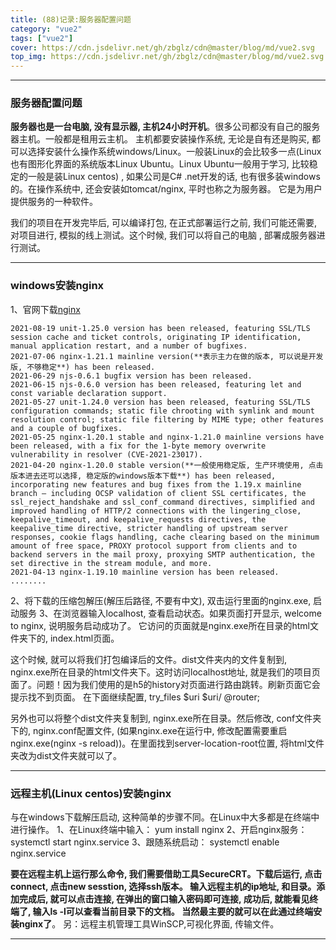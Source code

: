 ```yaml
---
title: (88)记录:服务器配置问题
category: "vue2"
tags: ["vue2"]
cover: https://cdn.jsdelivr.net/gh/zbglz/cdn@master/blog/md/vue2.svg
top_img: https://cdn.jsdelivr.net/gh/zbglz/cdn@master/blog/md/vue2.svg
---
```


***

### 服务器配置问题

**服务器也是一台电脑, 没有显示器, 主机24小时开机**。很多公司都没有自己的服务器主机。一般都是租用云主机。 主机都要安装操作系统, 无论是自有还是购买,  都可以选择安装什么操作系统windows/Linux。一般装Linux的会比较多一点(Linux也有图形化界面的系统版本Linux Ubuntu。Linux Ubuntu一般用于学习, 比较稳定的一般是装Linux centos) , 如果公司是C# .net开发的话, 也有很多装windows的。在操作系统中, 还会安装如tomcat/nginx, 平时也称之为服务器。 它是为用户提供服务的一种软件。

我们的项目在开发完毕后, 可以编译打包, 在正式部署运行之前,  我们可能还需要, 对项目进行, 模拟的线上测试。这个时候, 我们可以将自己的电脑 , 部署成服务器进行测试。


***

### windows安装nginx

1、官网下载[nginx](https://nginx.org/)


    2021-08-19 unit-1.25.0 version has been released, featuring SSL/TLS session cache and ticket controls, originating IP identification, manual application restart, and a number of bugfixes.
    2021-07-06 nginx-1.21.1 mainline version(**表示主力在做的版本, 可以说是开发版, 不够稳定**) has been released.
    2021-06-29 njs-0.6.1 bugfix version has been released.
    2021-06-15 njs-0.6.0 version has been released, featuring let and const variable declaration support.
    2021-05-27 unit-1.24.0 version has been released, featuring SSL/TLS configuration commands; static file chrooting with symlink and mount resolution control; static file filtering by MIME type; other features and a couple of bugfixes.
    2021-05-25 nginx-1.20.1 stable and nginx-1.21.0 mainline versions have been released, with a fix for the 1-byte memory overwrite vulnerability in resolver (CVE-2021-23017).
    2021-04-20 nginx-1.20.0 stable version(**一般使用稳定版, 生产环境使用, 点击版本进去还可以选择, 稳定版的windows版本下载**) has been released, incorporating new features and bug fixes from the 1.19.x mainline branch — including OCSP validation of client SSL certificates, the ssl_reject_handshake and ssl_conf_command directives, simplified and improved handling of HTTP/2 connections with the lingering_close, keepalive_timeout, and keepalive_requests directives, the keepalive_time directive, stricter handling of upstream server responses, cookie flags handling, cache clearing based on the minimum amount of free space, PROXY protocol support from clients and to backend servers in the mail proxy, proxying SMTP authentication, the set directive in the stream module, and more.
    2021-04-13 nginx-1.19.10 mainline version has been released.
    ........


2、将下载的压缩包解压(解压后路径, 不要有中文), 双击运行里面的nginx.exe, 启动服务
3、在浏览器输入localhost, 查看启动状态。如果页面打开显示, welcome to nginx, 说明服务启动成功了。 它访问的页面就是nginx.exe所在目录的html文件夹下的, index.html页面。


这个时候, 就可以将我们打包编译后的文件。dist文件夹内的文件复制到, nginx.exe所在目录的html文件夹下。这时访问localhost地址, 就是我们的项目页面了。问题！因为我们使用的是h5的history对页面进行路由跳转。刷新页面它会提示找不到页面。 在下面继续配置, try_files $uri $uri/ @router;


另外也可以将整个dist文件夹复制到, nginx.exe所在目录。然后修改, conf文件夹下的, nginx.conf配置文件, (如果nginx.exe在运行中, 修改配置需要重启nginx.exe(nginx -s reload))。在里面找到server-location-root位置, 将html文件夹改为dist文件夹就可以了。


***

### 远程主机(Linux centos)安装nginx

与在windows下载解压启动, 这种简单的步骤不同。在Linux中大多都是在终端中进行操作。
1、在Linux终端中输入： yum install nginx
2、开启nginx服务： systemctl start nginx.service
3、跟随系统启动： systemctl enable nginx.service

**要在远程主机上运行那么命令,  我们需要借助工具SecureCRT。下载后运行,  点击connect, 点击new sesstion, 选择ssh版本。 输入远程主机的ip地址, 和目录。添加完成后, 就可以点击连接,  在弹出的窗口输入密码即可连接, 成功后, 就能看见终端了, 输入ls -l可以查看当前目录下的文档。 当然最主要的就可以在此通过终端安装nginx了**。
另：远程主机管理工具WinSCP,可视化界面, 传输文件。

***